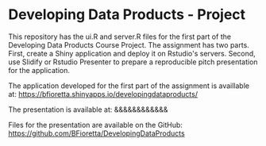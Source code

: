 # Developing Data Products - Project
This repository has the ui.R and server.R files for the first part of the Developing Data Products Course Project. The assignment has two parts. First, create a Shiny application and deploy it on Rstudio's servers. Second, use Slidify or Rstudio Presenter to prepare a reproducible pitch presentation for the application.

The application developed for the first part of the assignment is availlable at: https://bfioretta.shinyapps.io/developingdataproducts/

The presentation is available at: &&&&&&&&&&&&

Files for the presentation are available on the GitHub: https://github.com/BFioretta/DevelopingDataProducts